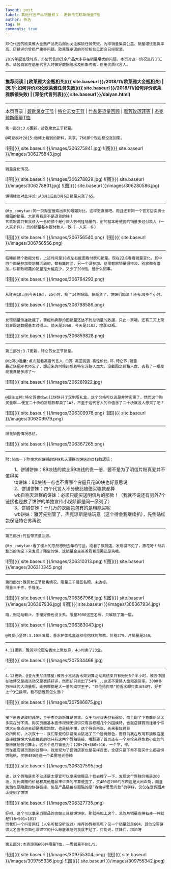 ```yaml
---
layout: post
label: 其他代言产品销量相关——更新杰克琼斯限量T恤
author: 佚名
tag: 锤
comments: true
---
```


    邓伦代言的欧莱雅大金瓶产品先后爆出关注解锁任务失败、为冲销量集资公益、销量堪忧退货率高、店铺评价受损严重等问题。欧莱雅承诺的邓伦粉丝见面会已经取消。
    
    2019年起至现时点，邓伦代言的其余产品大多存在销量堪忧的问题。本页对这一情况进行了汇总。请各商家在选用代言人时做好数据脱水及形象考核，启用优质代言人。

---
#### 推荐阅读 | [欧莱雅大金瓶相关]({{ site.baseurl }}/2018/11/欧莱雅大金瓶相关) | [知乎:如何评价邓伦欧莱雅任务失败]({{ site.baseurl }}/2018/11/如何评价欧莱雅解锁失败)  | [邓伦代言列表]({{ site.baseurl }}/daiyan.html) 
---
本页目录 \| [碧欧泉女王节](#dxjja) \| [特仑苏女王节](#dxjjb) \| [竹盐带货量回顾](#dxjjc) \| [雅芳玫珂菲等](#dxjjd) \| [杰克琼斯限量T恤](#dxjje)

<a class="anchor" name="dxjja"></a>

    第一部分:3.6更新，碧欧泉女王节销量。
    
    @可爱枫叶2015:微博上看到的新料，共享，760那个现在都没涨回来。


![图]({{ site.baseurl }}/images/306275841.jpg)
![图]({{ site.baseurl }}/images/306275843.jpg)


---

    销量变化情况。


![图]({{ site.baseurl }}/images/306278829.jpg)
![图]({{ site.baseurl }}/images/306278831.jpg)
![图]({{ site.baseurl }}/images/306280586.jpg)


    饼铺楼友对此评论:从3月1日到3月6日销量只涨了65。
    
---

    @ty_conytan:同一页淘宝搜索出来的眼霜对比，这样更直接吧。而且还有同一个官方店卖男士眼霜的销量。大家看看是不是退货的锤！
    五款眼霜只有我楼大一番的那个是付款人数倒挂销量的，别的基本是便宜的销量多过付款人（一人买多件），贵的销量基本跟付款人一致（一人买一件）

![图]({{ site.baseurl }}/images/306756540.png)
![图]({{ site.baseurl }}/images/306756556.png)

---

    临睡前搞个数据分析，上述时间是18点左右截图看付款和销量。现在22点看看销量变化，其中四个都是参加聚划算活动的，都有算时间，另一个没参加。结果碧家销量很惨淡，别家都有增加。饼那款眼霜的销量是大幅变少，又少了200瓶，是什么回事。

![图]({{ site.baseurl }}/images/306764293.png)

---

    从昨天18点到今天19点，25小时，抢了14件眼霜，快断货了，饼妹们加油！还有30多个小时。

![图]({{ site.baseurl }}/images/306798586.png)

---

    发现销量倒挂数据了，掌柜热卖那的图销量还达不到总销量的数据，只此一家哦。还有三天上聚划算跟这数据基本对得上，前天是3060，今天是3102，增涨42瓶。

![图]({{ site.baseurl }}/images/306859828.png)

---

<a class="anchor" name="dxjjb"></a>

    第二部分:3.7更新，特仑苏女王节销量。
    
    @北溟小渔童:点击就看高奢代言人.白苏.高国民度.高性价比.邓.特仑苏.销量
    最近快把邓老师忘了，想起来的时候还想着特仑苏路人盘大，没截图之前路人盘，去看了一眼发现我真是多虑了～

![图]({{ site.baseurl }}/images/306281922.jpg) 

---

    @徒生立柯:特仑苏也给wuli饼饼开了定制版礼盒，这个价格可以说是非常实惠了，然而这个购买量啊……便宜二十块的常规款都卖了1W3，不至于这代言人的价值涨了二十块就没人想买了吧？
    
![图]({{ site.baseurl }}/images/306309976.png) 
![图]({{ site.baseurl }}/images/306309979.png) 

---

    限量销售情况总结。

![图]({{ site.baseurl }}/images/306367265.png) 

---

    附:总结一下昨晚大闹饼铺的饼妹和天涯群的饼妹的自打脸逻辑：  
    
　　1、饼铺饼妹：89块钱的款比69块钱的贵一倍，要不是为了明信片粉真爱并不值得买  
　　tq饼妹：80块钱一点也不贵哪个穷逼只花80块也好意思说  
　　2、饼铺饼妹：四个代言人不分彼此随便买哪款都算  
　　wb自称天涯群的饼妹：必须只能买送明信片的那款！（我就不说还有另外7个链接也是放了饼饼的单独宣传小视频都是同一系列了）  
　　3、饼铺饼妹：十几万的衣服包包有的是粉能买呢  
　　wb饼妹：雅芳先别管了，杰克琼斯是啥玩意（这个待会我继续扒），先倒贴红包保证特仑苏再说

---

<a class="anchor" name="dxjjc"></a>

    第三部分:竹盐带货量回顾。

    @ty_conytan:看了楼上的忽然想到去年的竹盐，刚看了旗舰店，发现饼不见了，撒花呀！然后整页的淘宝下来发现了残留的饼，这销量金主爸爸看着是哭还是笑哦。
    
![图]({{ site.baseurl }}/images/306310313.png) 
![图]({{ site.baseurl }}/images/306310345.png) 


---


<a class="anchor" name="dxjjd"></a>

    第四部分:雅芳女王节销售情况。限量三千赠签名照，未达标。
    限量三千件，手慢无…

![图]({{ site.baseurl }}/images/306367966.jpg) 
![图]({{ site.baseurl }}/images/306367936.jpg) 
![图]({{ site.baseurl }}/images/306367934.jpg) 

    哦，到活动截止，手慢好像也没关系。限量3000送签名照，只解锁了第一层。

![图]({{ site.baseurl }}/images/306383043.jpg) 

    @可爱小坚饼:3.10日凌晨，香水护体礼盒送邓伦抱枕的那款，价格279，月销量是240。

---

    4.11更新，雅芳邓伦冠名香水上聚划算，4小时卖了23盒。

![图]({{ site.baseurl }}/images/307534468.jpg) 

---

    4.13更新，@登九天兮揽彗星:雅芳小黑裙香水聚划算活动离结束只有短短5个半小时，雅芳中国在微博又是搞活动又是表扬好评，然而却只卖出了54件...这还不算路人盘和退货率。3000多万粉丝的大流量啊，走到哪都是大一番的烧饼王子，"邓伦给你喷"的香水却只卖出54件，好歹上个3位数啊，看不起雅芳怎么滴？

![图]({{ site.baseurl }}/images/307586875.jpg) 

---

    接下来再说玫珂菲吧，至于杰克琼斯算是男装，女王节应该天然有弱势，而且翻了下春季新品太多实在分不清，购买页面基本宣传视频无饼饼只有拔叔和几个外国模特，也就店铺首页挂着个饼饼大头像点进去却是拔叔同款，也是搞不懂，这个待会再说，先来看玫珂菲
    众所周知，上次双十一，我们挚爱的饼饼亲自挑选了三个唇膏颜色，而目前我在玫珂菲旗舰店里直接搜饼饼大名能搜到的也只有这两个唇釉链接，哦翻遍了首页还有一个邓伦亲荐急救小白的气垫粉底勉强也算上，这三个总月销量为：128+28+360=516，一个字，惨。
    而在逛店铺页面的过程中，我发现为了促销店家也是花样百出，全店只要下单不管买什么都送饼饼贴纸，买够480还送一个柔雾哑光唇釉
    
![图]({{ site.baseurl }}/images/306327595.jpg) 

    诶，这个唇釉是卖不动还是太便宜可以拿来做赠品？我去搜了一下，发现这个唇釉价格是200块，对比满赠的价格和其他赠品来讲真的不算便宜了，买480送200的东西这是大出血啊，而且居然也是隐藏的饼饼链接，但是产品链接标题贴的是“春晚李思思同款”的字样，仅仅在宣传图片上提到了饼饼
    
![图]({{ site.baseurl }}/images/306327735.png) 

    好吧，这个可以拿来当赠品的也姑且算给饼饼家，那就再加上这个，总的月销量左拼右凑一共就是516+501=1017
    而我们一个抖音网红（人名听都没听说过）推荐的唇颊笔呢？仅一个销量就是604，其他没带饼饼大名宣传页面也没饼饼的什么粉底液啥的我就不贴了，只能说，饼妹们，加油呀

---



<a class="anchor" name="dxjje"></a>

    第五部分:杰克琼斯600件限量T恤，一周销量不到1/5。

![图]({{ site.baseurl }}/images/309755304.jpeg) 
![图]({{ site.baseurl }}/images/309755336.jpeg) 
![图]({{ site.baseurl }}/images/309755342.jpeg) 